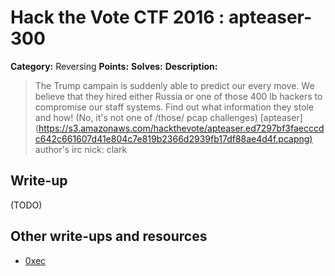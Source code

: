# Hack the Vote CTF 2016 : apteaser-300

**Category:** Reversing
**Points:**
**Solves:**
**Description:**

> The Trump campain is suddenly able to predict our every move. We believe that they hired either Russia or one of those 400 lb hackers to compromise our staff systems.  Find out what information they stole and how\!  (No, it's not one of /those/ pcap challenges)    [apteaser](<https://s3.amazonaws.com/hackthevote/apteaser.ed7297bf3faecccdc642c661607d41e804c7e819b2366d2939fb17df88ae4d4f.pcapng)>  author's irc nick: clark


## Write-up

(TODO)

## Other write-ups and resources

* [0xec](https://0xec.blogspot.com/2016/11/hack-vote-2016-ctf-apteaser-writeup.html)
